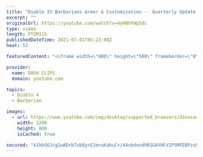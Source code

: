 ```yaml
---
title: "Diablo IV Barbarians Armor & Customization -  Quarterly Update June 2021"
excerpt: ""
originalUrl: https://youtube.com/watch?v=4yHBhFWp5dc
type: video
length: PT2M11S
publishedDateTime: 2021-07-01T05:23:08Z
heat: 52

featuredContent: "<iframe width=\"800\" height=\"500\" frameborder=\"0\" src=\"https://www.youtube.com/embed/4yHBhFWp5dc\" allow=\"accelerometer; autoplay; encrypted-media; gyroscope; picture-in-picture\" allowfullscreen></iframe>"

provider:
  name: DASH CLIPS
  domain: youtube.com

topics:
  - Diablo 4
  - Barbarian

images:
  - url: https://www.youtube.com/img/desktop/supported_browsers/dinosaur.png
    width: 1200
    height: 800
    isCached: true

secured: "k1hbS6Jcg1wADrb7ub8y+EJm+uKabuC+/44vbdnodhR1GAYHFzIPSMFEBPzuPuogQQ9jRn4O5em3VQ1UCwFM1ohRTgBnv3GNpFNvMa73kGEAB0IgZMlZ4B0H246m71+ry152ur1spTVelxMCT8FQ9xpmtORLuooxK0unXO+4EnH2vMOo6GhqVad2upkv/Rqkt2CsFThdqTh/KBkufu/sJq6k0fylRXiUjYmL0NN2XFlYaIa4ozxQKaU2HrN5kDpHhnV1gIEMVSM2KLTNoLx7Ro9y+1VvVhfiUJRCbqEipWinjHdF4vE/VeLea3lI3YZhCZzCZs1ILY7RMsXbS4gDAhRCz4K0LL1ZQdugGLziMuX5mkh3F1lx4d4jwJU1skpyGlaL4fE3WYgl6InUj1c2KmqChbfWkoebphbv+P6NZV4=;pfW7Ch6mxbRxFq0z4uZ+CQ=="
---
```


